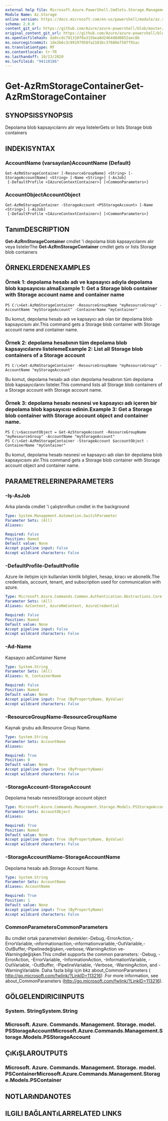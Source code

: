 ```yaml
---
external help file: Microsoft.Azure.PowerShell.Cmdlets.Storage.Management.dll-Help.xml
Module Name: Az.Storage
online version: https://docs.microsoft.com/en-us/powershell/module/az.storage/get-azrmstoragecontainer
schema: 2.0.0
content_git_url: https://github.com/Azure/azure-powershell/blob/master/src/Storage/Storage.Management/help/Get-AzRmStorageContainer.md
original_content_git_url: https://github.com/Azure/azure-powershell/blob/master/src/Storage/Storage.Management/help/Get-AzRmStorageContainer.md
ms.openlocfilehash: da0ccdc791318f0a315bea8d2464d8d0852aec8b
ms.sourcegitcommit: 1de2b6c3c99197958fa2101bc37680e7507f91ac
ms.translationtype: MT
ms.contentlocale: tr-TR
ms.lasthandoff: 10/13/2020
ms.locfileid: "94110186"
---
```

# <span data-ttu-id="0aeaa-101">Get-AzRmStorageContainer</span><span class="sxs-lookup"><span data-stu-id="0aeaa-101">Get-AzRmStorageContainer</span></span>

## <span data-ttu-id="0aeaa-102">SYNOPSIS</span><span class="sxs-lookup"><span data-stu-id="0aeaa-102">SYNOPSIS</span></span>
<span data-ttu-id="0aeaa-103">Depolama blob kapsayıcılarını alır veya listeler</span><span class="sxs-lookup"><span data-stu-id="0aeaa-103">Gets or lists Storage blob containers</span></span>

## <span data-ttu-id="0aeaa-104">INDEKI</span><span class="sxs-lookup"><span data-stu-id="0aeaa-104">SYNTAX</span></span>

### <span data-ttu-id="0aeaa-105">AccountName (varsayılan)</span><span class="sxs-lookup"><span data-stu-id="0aeaa-105">AccountName (Default)</span></span>
```
Get-AzRmStorageContainer [-ResourceGroupName] <String> [-StorageAccountName] <String> [-Name <String>] [-AsJob]
 [-DefaultProfile <IAzureContextContainer>] [<CommonParameters>]
```

### <span data-ttu-id="0aeaa-106">AccountObject</span><span class="sxs-lookup"><span data-stu-id="0aeaa-106">AccountObject</span></span>
```
Get-AzRmStorageContainer -StorageAccount <PSStorageAccount> [-Name <String>] [-AsJob]
 [-DefaultProfile <IAzureContextContainer>] [<CommonParameters>]
```

## <span data-ttu-id="0aeaa-107">Tanım</span><span class="sxs-lookup"><span data-stu-id="0aeaa-107">DESCRIPTION</span></span>
<span data-ttu-id="0aeaa-108">**Get-AzRmStorageContainer** cmdlet 'i depolama blob kapsayıcılarını alır veya listeler</span><span class="sxs-lookup"><span data-stu-id="0aeaa-108">The **Get-AzRmStorageContainer** cmdlet gets or lists  Storage blob containers</span></span>

## <span data-ttu-id="0aeaa-109">ÖRNEKLERDEN</span><span class="sxs-lookup"><span data-stu-id="0aeaa-109">EXAMPLES</span></span>

### <span data-ttu-id="0aeaa-110">Örnek 1: depolama hesabı adı ve kapsayıcı adıyla depolama blob kapsayıcısı alma</span><span class="sxs-lookup"><span data-stu-id="0aeaa-110">Example 1: Get a Storage blob container with Storage account name and container name</span></span>
```
PS C:\>Get-AzRmStorageContainer -ResourceGroupName "myResourceGroup" -AccountName "myStorageAccount" -ContainerName "myContainer"
```

<span data-ttu-id="0aeaa-111">Bu komut, depolama hesabı adı ve kapsayıcı adı olan bir depolama blob kapsayıcısını alır.</span><span class="sxs-lookup"><span data-stu-id="0aeaa-111">This command gets a Storage blob container with Storage account name and container name.</span></span>

### <span data-ttu-id="0aeaa-112">Örnek 2: depolama hesabının tüm depolama blob kapsayıcılarını listeleme</span><span class="sxs-lookup"><span data-stu-id="0aeaa-112">Example 2: List  all Storage blob containers of a Storage account</span></span>
```
PS C:\>Get-AzRmStorageContainer -ResourceGroupName "myResourceGroup" -AccountName "myStorageAccount"
```

<span data-ttu-id="0aeaa-113">Bu komut, depolama hesabı adı olan depolama hesabının tüm depolama blob kapsayıcılarını listeler.</span><span class="sxs-lookup"><span data-stu-id="0aeaa-113">This command lists all Storage blob containers of a Storage account with Storage account name.</span></span>

### <span data-ttu-id="0aeaa-114">Örnek 3: depolama hesabı nesnesi ve kapsayıcı adı içeren bir depolama blob kapsayıcısı edinin.</span><span class="sxs-lookup"><span data-stu-id="0aeaa-114">Example 3: Get a Storage blob container with Storage account object and container name.</span></span>
```
PS C:\>$accountObject = Get-AzStorageAccount -ResourceGroupName "myResourceGroup" -AccountName "myStorageAccount"
PS C:\>Get-AzRmStorageContainer -StorageAccount $accountObject -ContainerName "myContainer"
```

<span data-ttu-id="0aeaa-115">Bu komut, depolama hesabı nesnesi ve kapsayıcı adı olan bir depolama blob kapsayıcısını alır.</span><span class="sxs-lookup"><span data-stu-id="0aeaa-115">This command gets a Storage blob container with Storage account object and container name.</span></span>

## <span data-ttu-id="0aeaa-116">PARAMETRELERINE</span><span class="sxs-lookup"><span data-stu-id="0aeaa-116">PARAMETERS</span></span>

### <span data-ttu-id="0aeaa-117">-Iş</span><span class="sxs-lookup"><span data-stu-id="0aeaa-117">-AsJob</span></span>
<span data-ttu-id="0aeaa-118">Arka planda cmdlet 'i çalıştırın</span><span class="sxs-lookup"><span data-stu-id="0aeaa-118">Run cmdlet in the background</span></span>

```yaml
Type: System.Management.Automation.SwitchParameter
Parameter Sets: (All)
Aliases:

Required: False
Position: Named
Default value: None
Accept pipeline input: False
Accept wildcard characters: False
```

### <span data-ttu-id="0aeaa-119">-DefaultProfile</span><span class="sxs-lookup"><span data-stu-id="0aeaa-119">-DefaultProfile</span></span>
<span data-ttu-id="0aeaa-120">Azure ile iletişim için kullanılan kimlik bilgileri, hesap, kiracı ve abonelik.</span><span class="sxs-lookup"><span data-stu-id="0aeaa-120">The credentials, account, tenant, and subscription used for communication with azure.</span></span>

```yaml
Type: Microsoft.Azure.Commands.Common.Authentication.Abstractions.Core.IAzureContextContainer
Parameter Sets: (All)
Aliases: AzContext, AzureRmContext, AzureCredential

Required: False
Position: Named
Default value: None
Accept pipeline input: False
Accept wildcard characters: False
```

### <span data-ttu-id="0aeaa-121">-Ad</span><span class="sxs-lookup"><span data-stu-id="0aeaa-121">-Name</span></span>
<span data-ttu-id="0aeaa-122">Kapsayıcı adı</span><span class="sxs-lookup"><span data-stu-id="0aeaa-122">Container Name</span></span>

```yaml
Type: System.String
Parameter Sets: (All)
Aliases: N, ContainerName

Required: False
Position: Named
Default value: None
Accept pipeline input: True (ByPropertyName, ByValue)
Accept wildcard characters: False
```

### <span data-ttu-id="0aeaa-123">-ResourceGroupName</span><span class="sxs-lookup"><span data-stu-id="0aeaa-123">-ResourceGroupName</span></span>
<span data-ttu-id="0aeaa-124">Kaynak grubu adı.</span><span class="sxs-lookup"><span data-stu-id="0aeaa-124">Resource Group Name.</span></span>

```yaml
Type: System.String
Parameter Sets: AccountName
Aliases:

Required: True
Position: 0
Default value: None
Accept pipeline input: True (ByPropertyName)
Accept wildcard characters: False
```

### <span data-ttu-id="0aeaa-125">-StorageAccount</span><span class="sxs-lookup"><span data-stu-id="0aeaa-125">-StorageAccount</span></span>
<span data-ttu-id="0aeaa-126">Depolama hesabı nesnesi</span><span class="sxs-lookup"><span data-stu-id="0aeaa-126">Storage account object</span></span>

```yaml
Type: Microsoft.Azure.Commands.Management.Storage.Models.PSStorageAccount
Parameter Sets: AccountObject
Aliases:

Required: True
Position: Named
Default value: None
Accept pipeline input: True (ByPropertyName, ByValue)
Accept wildcard characters: False
```

### <span data-ttu-id="0aeaa-127">-StorageAccountName</span><span class="sxs-lookup"><span data-stu-id="0aeaa-127">-StorageAccountName</span></span>
<span data-ttu-id="0aeaa-128">Depolama hesabı adı.</span><span class="sxs-lookup"><span data-stu-id="0aeaa-128">Storage Account Name.</span></span>

```yaml
Type: System.String
Parameter Sets: AccountName
Aliases: AccountName

Required: True
Position: 1
Default value: None
Accept pipeline input: True (ByPropertyName)
Accept wildcard characters: False
```

### <span data-ttu-id="0aeaa-129">CommonParameters</span><span class="sxs-lookup"><span data-stu-id="0aeaa-129">CommonParameters</span></span>
<span data-ttu-id="0aeaa-130">Bu cmdlet ortak parametreleri destekler:-Debug,-ErrorAction,-ErrorVariable,-ınformationaction,-ınformationvariable,-OutVariable,-OutBuffer,-Pipelinedeğişken,-verbose,-WarningAction ve-Warningdeğişken.</span><span class="sxs-lookup"><span data-stu-id="0aeaa-130">This cmdlet supports the common parameters: -Debug, -ErrorAction, -ErrorVariable, -InformationAction, -InformationVariable, -OutVariable, -OutBuffer, -PipelineVariable, -Verbose, -WarningAction, and -WarningVariable.</span></span> <span data-ttu-id="0aeaa-131">Daha fazla bilgi için bkz about_CommonParameters ( http://go.microsoft.com/fwlink/?LinkID=113216) .</span><span class="sxs-lookup"><span data-stu-id="0aeaa-131">For more information, see about_CommonParameters (http://go.microsoft.com/fwlink/?LinkID=113216).</span></span>

## <span data-ttu-id="0aeaa-132">GÖLGELENDIRICI</span><span class="sxs-lookup"><span data-stu-id="0aeaa-132">INPUTS</span></span>

### <span data-ttu-id="0aeaa-133">System. String</span><span class="sxs-lookup"><span data-stu-id="0aeaa-133">System.String</span></span>

### <span data-ttu-id="0aeaa-134">Microsoft. Azure. Commands. Management. Storage. model. PSStorageAccount</span><span class="sxs-lookup"><span data-stu-id="0aeaa-134">Microsoft.Azure.Commands.Management.Storage.Models.PSStorageAccount</span></span>

## <span data-ttu-id="0aeaa-135">ÇıKıŞLAR</span><span class="sxs-lookup"><span data-stu-id="0aeaa-135">OUTPUTS</span></span>

### <span data-ttu-id="0aeaa-136">Microsoft. Azure. Commands. Management. Storage. model. PSContainer</span><span class="sxs-lookup"><span data-stu-id="0aeaa-136">Microsoft.Azure.Commands.Management.Storage.Models.PSContainer</span></span>

## <span data-ttu-id="0aeaa-137">NOTLARıNDA</span><span class="sxs-lookup"><span data-stu-id="0aeaa-137">NOTES</span></span>

## <span data-ttu-id="0aeaa-138">ILGILI BAĞLANTıLAR</span><span class="sxs-lookup"><span data-stu-id="0aeaa-138">RELATED LINKS</span></span>
